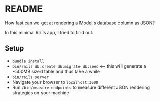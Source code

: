 # README

How fast can we get at rendering a Model's database column as JSON?

In this minimal Rails app, I tried to find out.

## Setup
* `bundle install`
* `bin/rails db:create db:migrate db:seed` <-- this will generate a ~500MB sized table and thus take a while
* `bin/rails server`
* Navigate your browser to `localhost:3000`
* Run `/bin/measure-endpoints` to measure different JSON rendering strategies on your machine 
